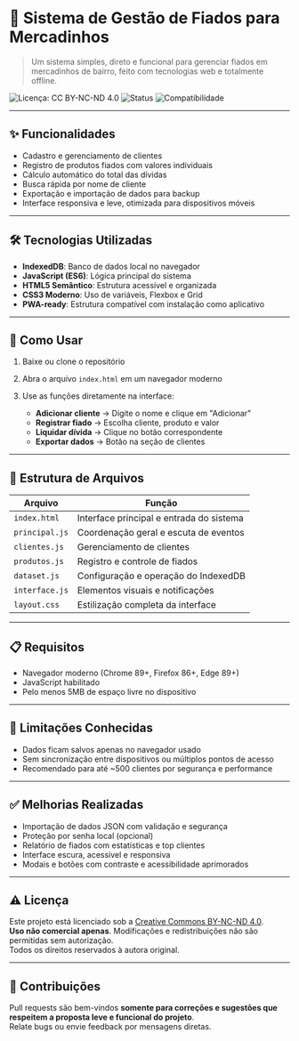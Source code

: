 # 🧾 Sistema de Gestão de Fiados para Mercadinhos

> Um sistema simples, direto e funcional para gerenciar fiados em mercadinhos de bairro, feito com tecnologias web e totalmente offline.

![Licença: CC BY-NC-ND 4.0](https://img.shields.io/badge/Licença-CC%20BY--NC--ND%204.0-orange)
![Status](https://img.shields.io/badge/Status-estável-brightgreen)
![Compatibilidade](https://img.shields.io/badge/Navegadores-Modernos-blue)

---

## ✨ Funcionalidades
- Cadastro e gerenciamento de clientes
- Registro de produtos fiados com valores individuais
- Cálculo automático do total das dívidas
- Busca rápida por nome de cliente
- Exportação e importação de dados para backup
- Interface responsiva e leve, otimizada para dispositivos móveis

---

## 🛠 Tecnologias Utilizadas
- **IndexedDB**: Banco de dados local no navegador
- **JavaScript (ES6)**: Lógica principal do sistema
- **HTML5 Semântico**: Estrutura acessível e organizada
- **CSS3 Moderno**: Uso de variáveis, Flexbox e Grid
- **PWA-ready**: Estrutura compatível com instalação como aplicativo

---

## 💾 Como Usar

1. Baixe ou clone o repositório
2. Abra o arquivo `index.html` em um navegador moderno
3. Use as funções diretamente na interface:

   - **Adicionar cliente** → Digite o nome e clique em "Adicionar"
   - **Registrar fiado** → Escolha cliente, produto e valor
   - **Liquidar dívida** → Clique no botão correspondente
   - **Exportar dados** → Botão na seção de clientes

---

## 🧩 Estrutura de Arquivos

| Arquivo         | Função                                      |
|-----------------|---------------------------------------------|
| `index.html`| Interface principal e entrada do sistema    |
| `principal.js`  | Coordenação geral e escuta de eventos       |
| `clientes.js`   | Gerenciamento de clientes                   |
| `produtos.js`   | Registro e controle de fiados               |
| `dataset.js`    | Configuração e operação do IndexedDB        |
| `interface.js`  | Elementos visuais e notificações            |
| `layout.css`    | Estilização completa da interface           |

---

## 📋 Requisitos

- Navegador moderno (Chrome 89+, Firefox 86+, Edge 89+)
- JavaScript habilitado
- Pelo menos 5MB de espaço livre no dispositivo

---

## 🚫 Limitações Conhecidas

- Dados ficam salvos apenas no navegador usado
- Sem sincronização entre dispositivos ou múltiplos pontos de acesso
- Recomendado para até ~500 clientes por segurança e performance

---

## ✅ Melhorias Realizadas

- Importação de dados JSON com validação e segurança
- Proteção por senha local (opcional)
- Relatório de fiados com estatísticas e top clientes
- Interface escura, acessível e responsiva
- Modais e botões com contraste e acessibilidade aprimorados

---

## ⚠️ Licença

Este projeto está licenciado sob a [Creative Commons BY-NC-ND 4.0](https://creativecommons.org/licenses/by-nc-nd/4.0/).  
**Uso não comercial apenas**. Modificações e redistribuições não são permitidas sem autorização.  
Todos os direitos reservados à autora original.

---

## 🤝 Contribuições

Pull requests são bem-vindos **somente para correções e sugestões que respeitem a proposta leve e funcional do projeto**.  
Relate bugs ou envie feedback por mensagens diretas.